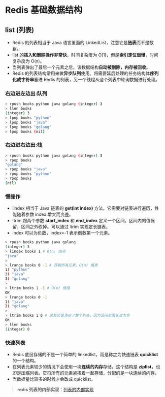 # **Redis 基础数据结构**

## **list (列表)**

- Redis 的列表相当于 Java 语言里面的 LinkedList，注意它是**链表**而不是数组。
- list 的**插入和删除操作非常快**，时间复杂度为 O(1)，但是**索引定位很慢**，时间复杂度为 O(n)。
- 当列表弹出了最后一个元素之后，该数据结构**自动被删除，内存被回收**。
- Redis 的列表结构常用来做**异步队列**使用。将需要延后处理的任务结构体**序列化成字符串**塞进 Redis 的列表，另一个线程从这个列表中轮询数据进行处理。

### **右边进左边出:队列**
```bash
> rpush books python java golang (integer) 3
> llen books
(integer) 3
> lpop books "python"
> lpop books "java"
> lpop books "golang"
> lpop books (nil)
```

### **右边进右边出:栈**
```bash
> rpush books python java golang (integer) 3
> rpop books
"golang"
> rpop books "java"
> rpop books "python"
> rpop books
(nil)
```

### **慢操作**
- lindex 相当于 Java 链表的 **get(int index)** 方法，它需要对链表进行遍历，性能随着参数 index 增大而变差。
- ltrim 跟两个参数 **start_index** 和 **end_index** 定义一个区间，区间内的值保留，区间之外砍掉。可以通过 ltrim 实现定长链表。
- index 可以为负数，index=-1 表示倒数第一个元素。

```bash
> rpush books python java golang 
(integer) 3
> lindex books 1 # O(n) 慎用 
"java"
>
> lrange books 0 -1 # 获取所有元素，O(n) 慎用 
1) "python"
2) "java"
3) "golang"
>
> ltrim books 1 -1 # O(n) 慎用 
OK
> lrange books 0 -1
1) "java"
2) "golang"
>
> ltrim books 1 0 # 这其实是清空了整个列表，因为区间范围长度为负 
OK
> llen books
(integer) 0
```

### **快速列表**
- Redis 底层存储的不是一个简单的 linkedlist，而是称之为快速链表 **quicklist** 的一个结构。
- 在列表元素较少的情况下会使用一块**连续的内存**存储，这个结构是 **ziplist**，也即是压缩列表。它将所有的元素紧挨着一起存储，分配的是一块连续的内存。
- 当数据量比较多的时候才会改成 quicklist。

> **redis 列表的内部实现**：[列表的内部实现](../ziplist-and-quicklist.md)
